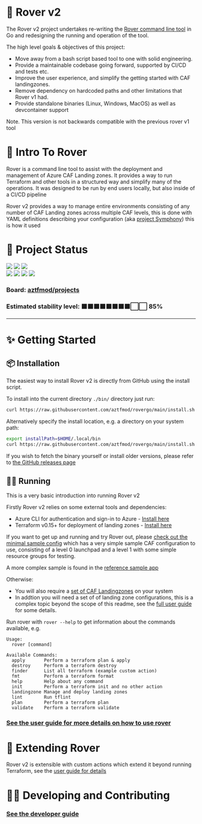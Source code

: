 # 🐶 Rover v2

The Rover v2 project undertakes re-writing the [Rover command line tool](https://github.com/aztfmod/rover) in Go and redesigning the running and operation of the tool.

The high level goals & objectives of this project:
- Move away from a bash script based tool to one with solid engineering.
- Provide a maintainable codebase going forward, supported by CI/CD and tests etc.
- Improve the user experience, and simplify the getting started with CAF landingzones.
- Remove dependency on hardcoded paths and other limitations that Rover v1 had.
- Provide standalone binaries (Linux, Windows, MacOS) as well as devcontainer support

Note. This version is not backwards compatible with the previous rover v1 tool

# 🥇 Intro To Rover

Rover is a command line tool to assist with the deployment and management of Azure CAF Landing zones. It provides a way to run Terraform and other tools in a structured way and simplify many of the operations. It was designed to be run by end users locally, but also inside of a CI/CD pipeline

Rover v2 provides a way to manage entire environments consisting of any number of CAF Landing zones across multiple CAF levels, this is done with YAML definitions describing your configuration (aka [project Symphony](https://github.com/aztfmod/symphony)) this is how it used 

# 🚦 Project Status

![](https://img.shields.io/github/last-commit/aztfmod/rovergo)
![](https://img.shields.io/github/commit-activity/w/aztfmod/rovergo) 
![](https://img.shields.io/github/release/aztfmod/rovergo)  
![](https://img.shields.io/github/checks-status/aztfmod/rovergo/main)
![](https://img.shields.io/github/workflow/status/aztfmod/rovergo/CI%20builds?label=ci-build)
![](https://img.shields.io/github/workflow/status/aztfmod/rovergo/Release%20Binaries?label=release)
![](https://img.shields.io/github/license/aztfmod/rovergo)

### Board: [aztfmod/projects](https://github.com/orgs/aztfmod/projects/28?card_filter_query=label%3Arover-go)
### Estimated stability level: ⬛⬛⬛⬛⬛⬛⬛⬛⬜⬜ 85%

---

# ✨ Getting Started

## 📦 Installation

The easiest way to install Rover v2 is directly from GitHub using the install script. 

To install into the current directory `./bin/` directory just run:
```bash
curl https://raw.githubusercontent.com/aztfmod/rovergo/main/install.sh | bash
```

Alternatively specify the install location, e.g. a directory on your system path:
```bash
export installPath=$HOME/.local/bin
curl https://raw.githubusercontent.com/aztfmod/rovergo/main/install.sh | bash -s -- -b $installPath
```

If you wish to fetch the binary yourself or install older versions, please refer to [the GitHub releases page](https://github.com/aztfmod/rovergo/releases)

## 🏃‍♂️ Running

This is a very basic introduction into running Rover v2

Firstly Rover v2 relies on some external tools and dependencies:
 - Azure CLI for authentication and sign-in to Azure - [Install here](https://docs.microsoft.com/en-us/cli/azure/install-azure-cli)
 - Terraform v0.15+ for deployment of landing zones - [Install here](https://www.terraform.io/downloads.html)

If you want to get up and running and try Rover out, please [check out the minimal sample config](./examples/minimal/readme.md) which has a very simple sample CAF configuration to use, consisting of a level 0 launchpad and a level 1 with some simple resource groups for testing. 

A more complex sample is found in the [reference sample app](./examples/reference/readme.md)

Otherwise:
- You will also require a [set of CAF Landingzones](https://github.com/Azure/caf-terraform-landingzones) on your system
- In addtion you will need a set of of landing zone configurations, this is a complex topic beyond the scope of this readme, see the [full user guide](docs/user-guide.md) for some details.

Run rover with `rover --help` to get information about the commands available, e.g.

```text
Usage:
  rover [command]

Available Commands:
  apply       Perform a terraform plan & apply
  destroy     Perform a terraform destroy
  finder      List all terraform (example custom action)
  fmt         Perform a terraform format
  help        Help about any command
  init        Perform a terraform init and no other action
  landingzone Manage and deploy landing zones
  lint        Run tflint
  plan        Perform a terraform plan
  validate    Perform a terraform validate
```

### [See the user guide for more details on how to use rover](./docs/user-guide.md)

# 🔌 Extending Rover

Rover v2 is extensible with custom actions which extend it beyond running Terraform, see the [user guide for details](docs/user-guide.md)

# 👩‍💻 Developing and Contributing

### [See the developer guide](./docs/dev-guide.md)
